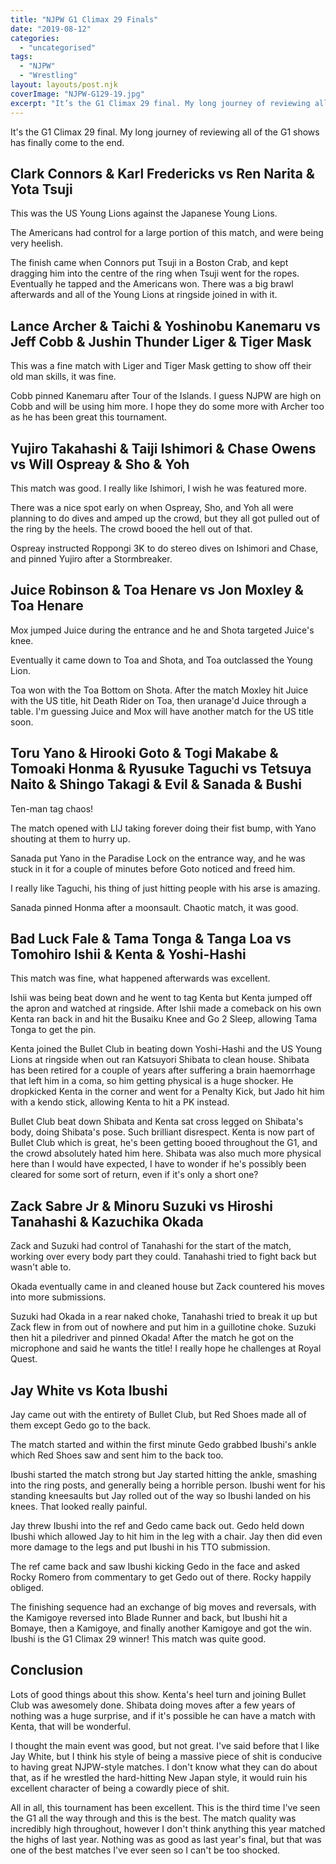 ```yaml
---
title: "NJPW G1 Climax 29 Finals"
date: "2019-08-12"
categories: 
  - "uncategorised"
tags: 
  - "NJPW"
  - "Wrestling"
layout: layouts/post.njk
coverImage: "NJPW-G129-19.jpg"
excerpt: "It’s the G1 Climax 29 final. My long journey of reviewing all of the G1 shows has finally come to the end."
---
```

It's the G1 Climax 29 final. My long journey of reviewing all of the G1 shows has finally come to the end.

## Clark Connors & Karl Fredericks vs Ren Narita & Yota Tsuji

This was the US Young Lions against the Japanese Young Lions.

The Americans had control for a large portion of this match, and were being very heelish.

The finish came when Connors put Tsuji in a Boston Crab, and kept dragging him into the centre of the ring when Tsuji went for the ropes. Eventually he tapped and the Americans won. There was a big brawl afterwards and all of the Young Lions at ringside joined in with it.

## Lance Archer & Taichi & Yoshinobu Kanemaru vs Jeff Cobb & Jushin Thunder Liger & Tiger Mask

This was a fine match with Liger and Tiger Mask getting to show off their old man skills, it was fine.

Cobb pinned Kanemaru after Tour of the Islands. I guess NJPW are high on Cobb and will be using him more. I hope they do some more with Archer too as he has been great this tournament.

## Yujiro Takahashi & Taiji Ishimori & Chase Owens vs Will Ospreay & Sho & Yoh

This match was good. I really like Ishimori, I wish he was featured more.

There was a nice spot early on when Ospreay, Sho, and Yoh all were planning to do dives and amped up the crowd, but they all got pulled out of the ring by the heels. The crowd booed the hell out of that.

Ospreay instructed Roppongi 3K to do stereo dives on Ishimori and Chase, and pinned Yujiro after a Stormbreaker.

## Juice Robinson & Toa Henare vs Jon Moxley & Toa Henare

Mox jumped Juice during the entrance and he and Shota targeted Juice's knee.

Eventually it came down to Toa and Shota, and Toa outclassed the Young Lion.

Toa won with the Toa Bottom on Shota. After the match Moxley hit Juice with the US title, hit Death Rider on Toa, then uranage'd Juice through a table. I'm guessing Juice and Mox will have another match for the US title soon.

## Toru Yano & Hirooki Goto & Togi Makabe & Tomoaki Honma & Ryusuke Taguchi vs Tetsuya Naito & Shingo Takagi & Evil & Sanada & Bushi

Ten-man tag chaos!

The match opened with LIJ taking forever doing their fist bump, with Yano shouting at them to hurry up.

Sanada put Yano in the Paradise Lock on the entrance way, and he was stuck in it for a couple of minutes before Goto noticed and freed him.

I really like Taguchi, his thing of just hitting people with his arse is amazing.

Sanada pinned Honma after a moonsault. Chaotic match, it was good.

## Bad Luck Fale & Tama Tonga & Tanga Loa vs Tomohiro Ishii & Kenta & Yoshi-Hashi

This match was fine, what happened afterwards was excellent.

Ishii was being beat down and he went to tag Kenta but Kenta jumped off the apron and watched at ringside. After Ishii made a comeback on his own Kenta ran back in and hit the Busaiku Knee and Go 2 Sleep, allowing Tama Tonga to get the pin.

Kenta joined the Bullet Club in beating down Yoshi-Hashi and the US Young Lions at ringside when out ran Katsuyori Shibata to clean house. Shibata has been retired for a couple of years after suffering a brain haemorrhage that left him in a coma, so him getting physical is a huge shocker. He dropkicked Kenta in the corner and went for a Penalty Kick, but Jado hit him with a kendo stick, allowing Kenta to hit a PK instead.

Bullet Club beat down Shibata and Kenta sat cross legged on Shibata's body, doing Shibata's pose. Such brilliant disrespect. Kenta is now part of Bullet Club which is great, he's been getting booed throughout the G1, and the crowd absolutely hated him here. Shibata was also much more physical here than I would have expected, I have to wonder if he's possibly been cleared for some sort of return, even if it's only a short one?

## Zack Sabre Jr & Minoru Suzuki vs Hiroshi Tanahashi & Kazuchika Okada

Zack and Suzuki had control of Tanahashi for the start of the match, working over every body part they could. Tanahashi tried to fight back but wasn't able to.

Okada eventually came in and cleaned house but Zack countered his moves into more submissions.

Suzuki had Okada in a rear naked choke, Tanahashi tried to break it up but Zack flew in from out of nowhere and put him in a guillotine choke. Suzuki then hit a piledriver and pinned Okada! After the match he got on the microphone and said he wants the title! I really hope he challenges at Royal Quest.

## Jay White vs Kota Ibushi

Jay came out with the entirety of Bullet Club, but Red Shoes made all of them except Gedo go to the back.

The match started and within the first minute Gedo grabbed Ibushi's ankle which Red Shoes saw and sent him to the back too.

Ibushi started the match strong but Jay started hitting the ankle, smashing into the ring posts, and generally being a horrible person. Ibushi went for his standing kneesaults but Jay rolled out of the way so Ibushi landed on his knees. That looked really painful.

Jay threw Ibushi into the ref and Gedo came back out. Gedo held down Ibushi which allowed Jay to hit him in the leg with a chair. Jay then did even more damage to the legs and put Ibushi in his TTO submission.

The ref came back and saw Ibushi kicking Gedo in the face and asked Rocky Romero from commentary to get Gedo out of there. Rocky happily obliged.

The finishing sequence had an exchange of big moves and reversals, with the Kamigoye reversed into Blade Runner and back, but Ibushi hit a Bomaye, then a Kamigoye, and finally another Kamigoye and got the win. Ibushi is the G1 Climax 29 winner! This match was quite good.

## Conclusion

Lots of good things about this show. Kenta's heel turn and joining Bullet Club was awesomely done. Shibata doing moves after a few years of nothing was a huge surprise, and if it's possible he can have a match with Kenta, that will be wonderful.

I thought the main event was good, but not great. I've said before that I like Jay White, but I think his style of being a massive piece of shit is conducive to having great NJPW-style matches. I don't know what they can do about that, as if he wrestled the hard-hitting New Japan style, it would ruin his excellent character of being a cowardly piece of shit.

All in all, this tournament has been excellent. This is the third time I've seen the G1 all the way through and this is the best. The match quality was incredibly high throughout, however I don't think anything this year matched the highs of last year. Nothing was as good as last year's final, but that was one of the best matches I've ever seen so I can't be too shocked.
